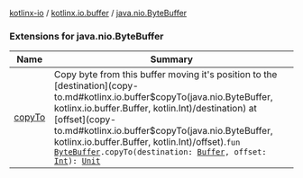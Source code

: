 [kotlinx-io](../../index.md) / [kotlinx.io.buffer](../index.md) / [java.nio.ByteBuffer](./index.md)

### Extensions for java.nio.ByteBuffer

| Name | Summary |
|---|---|
| [copyTo](copy-to.md) | Copy byte from this buffer moving it's position to the [destination](copy-to.md#kotlinx.io.buffer$copyTo(java.nio.ByteBuffer, kotlinx.io.buffer.Buffer, kotlin.Int)/destination) at [offset](copy-to.md#kotlinx.io.buffer$copyTo(java.nio.ByteBuffer, kotlinx.io.buffer.Buffer, kotlin.Int)/offset).`fun `[`ByteBuffer`](https://docs.oracle.com/javase/6/docs/api/java/nio/ByteBuffer.html)`.copyTo(destination: `[`Buffer`](../-buffer/index.md)`, offset: `[`Int`](https://kotlinlang.org/api/latest/jvm/stdlib/kotlin/-int/index.html)`): `[`Unit`](https://kotlinlang.org/api/latest/jvm/stdlib/kotlin/-unit/index.html) |

